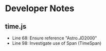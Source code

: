 Developer Notes
===================

## time.js

 - Line 68: Ensure reference "Astro.JD2000"
 - Line 98: Investigate use of Span (TimeSpan)


